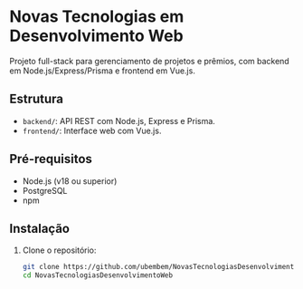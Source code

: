 # Novas Tecnologias em Desenvolvimento Web

Projeto full-stack para gerenciamento de projetos e prêmios, com backend em Node.js/Express/Prisma e frontend em Vue.js.

## Estrutura
- `backend/`: API REST com Node.js, Express e Prisma.
- `frontend/`: Interface web com Vue.js.

## Pré-requisitos
- Node.js (v18 ou superior)
- PostgreSQL
- npm

## Instalação
1. Clone o repositório:
   ```bash
   git clone https://github.com/ubembem/NovasTecnologiasDesenvolvimentoWeb.git
   cd NovasTecnologiasDesenvolvimentoWeb
